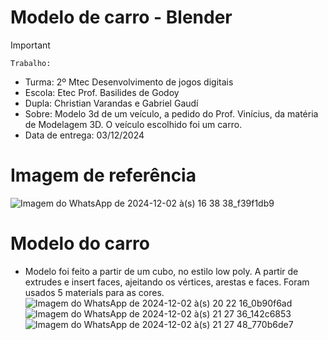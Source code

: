 # Modelo de carro - Blender
>[!Important]
 > `Trabalho:`
>- Turma: 2º Mtec Desenvolvimento de jogos digitais
>- Escola: Etec Prof. Basilides de Godoy
>- Dupla: Christian Varandas e Gabriel Gaudí
>- Sobre: Modelo 3d de um veículo, a pedido do Prof. Vinícius, da matéria de Modelagem 3D. O veículo escolhido foi um carro.
>- Data de entrega: 03/12/2024

# Imagem de referência
![Imagem do WhatsApp de 2024-12-02 à(s) 16 38 38_f39f1db9](https://github.com/user-attachments/assets/390adab7-5386-4043-9c4b-6bd25f097cb5)

# Modelo do carro
- Modelo foi feito a partir de um cubo, no estilo low poly. A partir de extrudes e insert faces, ajeitando os vértices, arestas e faces. Foram usados 5 materials para as cores.
![Imagem do WhatsApp de 2024-12-02 à(s) 20 22 16_0b90f6ad](https://github.com/user-attachments/assets/612308ae-c6a0-4308-8795-1bc842650dd3)
![Imagem do WhatsApp de 2024-12-02 à(s) 21 27 36_142c6853](https://github.com/user-attachments/assets/7e2ae77f-6a86-41de-a867-c2c7fcb1e418)
![Imagem do WhatsApp de 2024-12-02 à(s) 21 27 48_770b6de7](https://github.com/user-attachments/assets/90104a1e-76e9-460c-b7c5-c0c0ba520dde)
